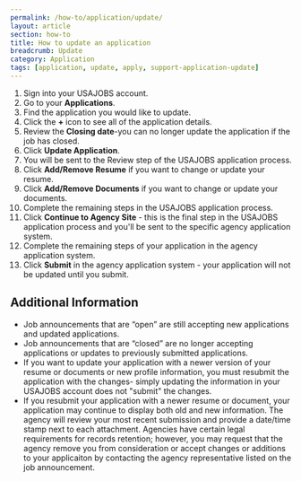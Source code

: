 ```yaml
---
permalink: /how-to/application/update/
layout: article
section: how-to
title: How to update an application
breadcrumb: Update
category: Application
tags: [application, update, apply, support-application-update]
---
```


1.  Sign into your USAJOBS account.
2.  Go to your **Applications**.
3.  Find the application you would like to update.
4.  Click the **+** icon to see all of the application details.
5.  Review the **Closing date**-you can no longer update the application if the job has closed.
6.  Click **Update Application**.
7.  You will be sent to the Review step of the USAJOBS application process.
8. Click **Add/Remove Resume** if you want to change or update your resume.
9. Click **Add/Remove Documents** if you want to change or update your documents.
10. Complete the remaining steps in the USAJOBS application process.
11. Click **Continue to Agency Site** - this is the final step in the USAJOBS application process and you'll be sent to the specific agency application system.
12. Complete the remaining steps of your application in the agency application system.
13. Click **Submit** in the agency application system - your application will  not be updated until you submit.

## Additional Information

* Job announcements that are  “open” are still accepting new applications and updated applications.
* Job announcements that are “closed” are no longer accepting applications or updates to previously submitted applications.
* If you want to update your application with a newer version of your resume or documents or new profile information, you must resubmit the application with the changes- simply updating the information in your USAJOBS account does not "submit" the changes. 
* If you resubmit your application with a newer resume or document, your application may continue to display both old and new information. The agency will review your most recent submission and provide a date/time stamp next to each attachment. Agencies have certain legal requirements for records retention; however, you may request that the agency remove you from consideration or accept changes or additions to your applicaiton by contacting the agency representative listed on the job announcement.
